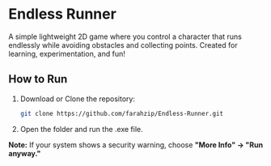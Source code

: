 # Endless Runner
A simple lightweight 2D game where you control a character that runs endlessly while avoiding obstacles and collecting points. Created for learning, experimentation, and fun!
## How to Run

1. Download or Clone the repository:
   ```bash
   git clone https://github.com/farahzip/Endless-Runner.git
2. Open the folder and run the .exe file.

**Note:** If your system shows a security warning, choose **"More Info" → "Run anyway."**

